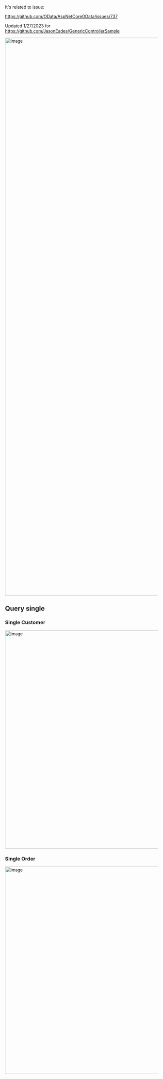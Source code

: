 It's related to issue: 

https://github.com/OData/AspNetCoreOData/issues/737



Updated 1/27/2023 for https://github.com/JasonEades/GenericControllerSample


<img width="1839" alt="image" src="https://user-images.githubusercontent.com/9426627/215216254-75082211-dfe2-4890-bef7-0dd553aa11b9.png">


## Query single

### Single Customer

<img width="719" alt="image" src="https://user-images.githubusercontent.com/9426627/215216389-d1cf8318-7eae-496b-95e9-d2010c5bfd23.png">


### Single Order

<img width="683" alt="image" src="https://user-images.githubusercontent.com/9426627/215216329-d95727a0-f49e-45de-9c93-dd45c1ca9257.png">

